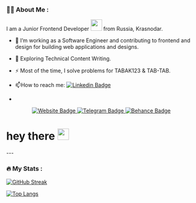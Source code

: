 ### :woman_technologist: About Me :
I am a Junior Frontend Developer <img src="https://media.giphy.com/media/WUlplcMpOCEmTGBtBW/giphy.gif" width="30"> from Russia, Krasnodar.
- :telescope: I’m working as a Software Engineer and contributing to frontend and design for building web applications and designs.

- :seedling: Exploring Technical Content Writing.

- :zap: Most of the time, I solve problems for TABAK123 & TAB-TAB.

- :mailbox:How to reach me: [![Linkedin Badge](https://img.shields.io/badge/-difenz-blue?style=flat&logo=Linkedin&logoColor=white)](your-linkedin-url)
- 
<div align="center" id="badges">
  <a href="https://germannovikov.ru">
    <img src="https://img.shields.io/badge/Portfolio-blue?style=for-the-badge&logo=web&logoColor=white" alt="Website Badge"/>
  </a>
  <a href="https://t.me/germannovikov">
    <img src="https://img.shields.io/badge/-telegram-blue?style=for-the-badge&logo=telegram&logoColor=white" alt="Telegram Badge"/>
  </a>
  <a href="https://www.behance.net/herasimuss">
    <img src="https://img.shields.io/badge/behance-black?style=for-the-badge&logo=behance&logoColor=white" alt="Behance Badge"/>
  </a>
</div align="center" >
<img src="https://komarev.com/ghpvc/?username=difenz&style=flat-square&color=blue" alt=""/>
</div>
<h1>
  hey there
  <img src="https://media.giphy.com/media/hvRJCLFzcasrR4ia7z/giphy.gif" width="30px"/>
</h1>
---

### :fire: My Stats :
[![GitHub Streak](http://github-readme-streak-stats.herokuapp.com?user=difenz&hide_border=true)](https://git.io/streak-stats)

[![Top Langs](https://github-readme-stats.vercel.app/api/top-langs/?username=difenz&layout=compact&theme=transparent)](https://github.com/anuraghazra/github-readme-stats)
